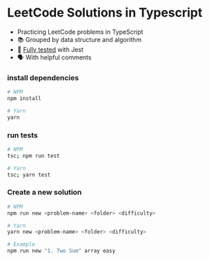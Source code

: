# LeetCode Solutions in Typescript

-  Practicing LeetCode problems in TypeScript
- 📚 Grouped by data structure and algorithm
- 🧪 [Fully tested](#run-tests) with Jest
- 🗣 With helpful comments



### install dependencies

```bash
# NPM
npm install

# Yarn
yarn
```

### run tests

```bash
# NPM
tsc; npm run test

# Yarn
tsc; yarn test
```
### Create a new solution

```bash
# NPM
npm run new <problem-name> <folder> <difficulty>

# Yarn
yarn new <problem-name> <folder> <difficulty>

# Example
npm run new "1. Two Sum" array easy
```

